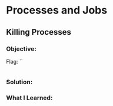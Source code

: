 # Processes and Jobs
## Killing Processes

### Objective: 

Flag: ``

```

```

### Solution:

### What I Learned: 
